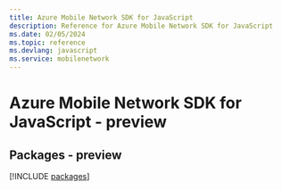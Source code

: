 ```yaml
---
title: Azure Mobile Network SDK for JavaScript
description: Reference for Azure Mobile Network SDK for JavaScript
ms.date: 02/05/2024
ms.topic: reference
ms.devlang: javascript
ms.service: mobilenetwork
---
```

# Azure Mobile Network SDK for JavaScript - preview
## Packages - preview
[!INCLUDE [packages](mobile-network-index.md)]